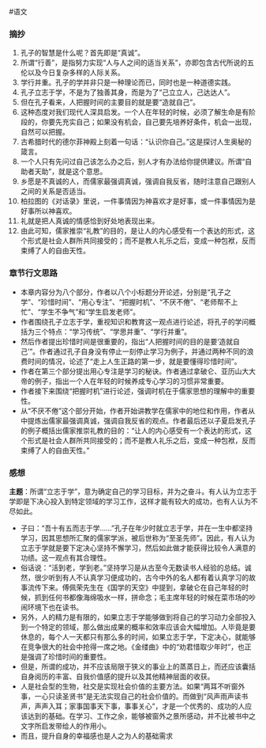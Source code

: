 #语文 
### 摘抄
1. 孔子的智慧是什么呢？首先即是“真诚”。
2. 所谓“行善”，是指努力实现“人与人之间的适当关系”，亦即包含古代所说的五伦以及今日复杂多样的人际关系。
3. 学行并重。孔子的学并非只是一种理论而已，同时也是一种道德实践。
4. 孔子立志于学，不是为了独善其身，而是为了“己立立人，己达达人”。
5. 但在孔子看来，人把握时间的主要目的就是要“造就自己”。
6. 这种态度对我们现代人深具启发。一个人在年轻的时候，必须了解生命是有阶段的，你要先充实自己；如果没有机会，自己要先培养好条件，机会一出现，自然可以把握。
7. 古希腊时代的德尔菲神殿上刻着一句话：“认识你自己。”这是探讨人生奥秘的箴言。
8. 一个人只有先问过自己该怎么办之后，别人才有办法给你提供建议。所谓“自助者天助”，就是这个意思。
9. 乡愿是不真诚的人，而儒家最强调真诚，强调自我反省，随时注意自己跟别人之间的关系是否适当。
10. 柏拉图的《对话录》里说，一件事情因为神喜欢才是好事，或一件事情因为是好事所以神喜欢。
11. 礼就是把人真诚的情感恰到好处地表现出来。
12. 由此可知，儒家推崇“礼教”的目的，是让人的内心感受有一个表达的形式，这个形式是社会人群所共同接受的；而不是教人礼乐之后，变成一种包袱，反而束缚了人的自由天性。
### 章节行文思路
- 本章内容分为八个部分，作者以八个小标题分开论述，分别是“孔子之学”、“珍惜时间”、“用心专注”、“把握时机”、“不厌不倦”、“老师帮不上忙”、“学生不争气”和“学生启发老师”。
- 作者围绕孔子立志于学，重视知识和教育这一观点进行论述，将孔子的学问概括为三个特点：“学习传统”、“学思并重”、“学行并重”。
- 然后作者提出珍惜时间是很重要的，指出“人把握时间的目的是要‘造就自己’”。作者通过孔子自身没有停止一刻停止学习为例子，并通过两种不同的浪费时间的情况，论述了“走上人生正路的第一步，就是要懂得珍惜时间”。
- 作者在第三个部分提出用心专注是学习的秘诀。作者通过拿破仑、亚历山大大帝的例子，指出一个人在年轻的时候养成专心学习的习惯非常重要。
- 作者接下来围绕“把握时机”进行论述，强调时机在于儒家思想的理解中的重要性。
- 从“不厌不倦”这个部分开始，作者开始讲教学在儒家中的地位和作用，作者从中提炼出儒家最强调真诚，强调自我反省的观点。作者最后还以子夏启发孔子的例子概括出儒家推崇礼教的目的：“让人的内心感受有一个表达的形式，这个形式是社会人群所共同接受的；而不是教人礼乐之后，变成一种包袱，反而束缚了人的自由天性。”
### 感想
**主题**：所谓“立志于学”，意为确定自己的学习目标，并为之奋斗。有人认为立志于学即是下决心投入到特定领域的学习工作，这样才能有较大的成功，也有人认为不尽如此。
- 子曰：“吾十有五而志于学……”孔子在年少时就立志于学，并在一生中都坚持学习，因其思想所汇聚的儒家学派，被后世称为“至圣先师”。因此，有人认为立志于学就是要下定决心坚持不懈学习，然后如此做才能获得比较令人满意的功绩。这一观点有其合理性。
- 俗话说：“活到老，学到老。”坚持学习是从古至今无数读书人经验的总结。诚然，很少听到有人不认真学习便成功的，古今中外的名人都有着认真学习的故事流传下来。傅佩荣先生在《国学的天空》中提到，拿破仑在自己年轻的时候，抓到任何书都像海绵吸水一样，拼命念；毛主席年轻的时候在菜市场的吵闹环境下也在读书。
- 另外，人的精力是有限的，如果立志于学能够做到将自己的学习动力全部投入到一个特定的领域，那么做出成果的概率和效率应该会大幅增加。人毕竟是要休息的，每个人一天都只有那么多的时间，如果立志于学，下定决心，就能够在竞争很大的社会中抢得一席之地。《金缕曲》中的“劝君惜取少年时”，也正是强调了珍惜时间的重要性。
- 但是，所谓的成功，并不应该局限于狭义的事业上的蒸蒸日上，而还应该囊括自身阅历的丰富、自我价值感的提升以及其他精神层面的收获。
- 人是社会型的生物，社交是实现社会价值的主要方法。如果“两耳不听窗外事，一心只读圣贤书”是无法实现自己的社会价值的。而做到“风声雨声读书声，声声入耳；家事国事天下事，事事关心”，才是一个优秀的、成功的人应该达到的基础。在学习、工作之余，能够被窗外之景所感动，并不比被书中之文字所启发带给人的作用小。
- 而且，提升自身的幸福感也是人之为人的基础需求